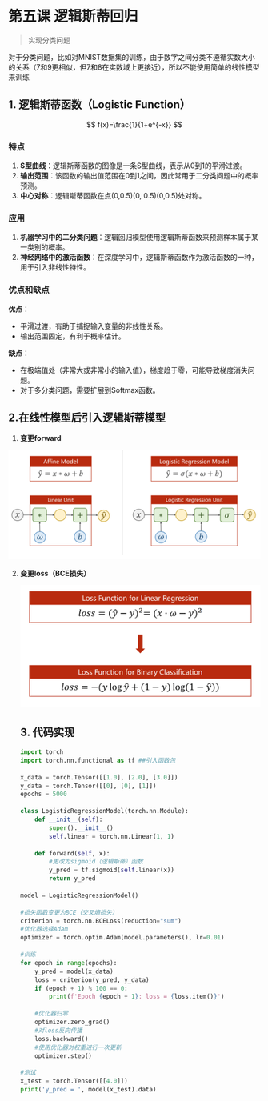 # 第五课 逻辑斯蒂回归

> 实现分类问题

对于分类问题，比如对MNIST数据集的训练，由于数字之间分类不遵循实数大小的关系（7和9更相似，但7和8在实数域上更接近），所以不能使用简单的线性模型来训练

## 1. 逻辑斯蒂函数（Logistic Function）

$$
f(x)=\frac{1}{1+e^{-x}}
$$



### 特点

1. **S型曲线**：逻辑斯蒂函数的图像是一条S型曲线，表示从0到1的平滑过渡。
2. **输出范围**：该函数的输出值范围在0到1之间，因此常用于二分类问题中的概率预测。
3. **中心对称**：逻辑斯蒂函数在点(0,0.5)(0, 0.5)(0,0.5)处对称。

### 应用

1. **机器学习中的二分类问题**：逻辑回归模型使用逻辑斯蒂函数来预测样本属于某一类别的概率。
2. **神经网络中的激活函数**：在深度学习中，逻辑斯蒂函数作为激活函数的一种，用于引入非线性特性。

### 优点和缺点

**优点**：

- 平滑过渡，有助于捕捉输入变量的非线性关系。
- 输出范围固定，有利于概率估计。

**缺点**：

- 在极端值处（非常大或非常小的输入值），梯度趋于零，可能导致梯度消失问题。
- 对于多分类问题，需要扩展到Softmax函数。

## 2.在线性模型后引入逻辑斯蒂模型

1. **变更forward**

![image-20240731211119756](https://raw.githubusercontent.com/2319157477/img_bed/main/img/image-20240731211119756.png)

2. **变更loss（BCE损失）**

   ![image-20240731212043841](https://raw.githubusercontent.com/2319157477/img_bed/main/img/image-20240731212043841.png)

   ## 3. 代码实现

   ~~~python
   import torch
   import torch.nn.functional as tf ##引入函数包
   
   x_data = torch.Tensor([[1.0], [2.0], [3.0]])
   y_data = torch.Tensor([[0], [0], [1]])
   epochs = 5000
   
   class LogisticRegressionModel(torch.nn.Module):
       def __init__(self):
           super().__init__()
           self.linear = torch.nn.Linear(1, 1)
   
       def forward(self, x):
           #更改为sigmoid（逻辑斯蒂）函数
           y_pred = tf.sigmoid(self.linear(x))
           return y_pred
       
   model = LogisticRegressionModel()
   
   #损失函数变更为BCE（交叉熵损失）
   criterion = torch.nn.BCELoss(reduction="sum")
   #优化器选择Adam
   optimizer = torch.optim.Adam(model.parameters(), lr=0.01)
   
   #训练
   for epoch in range(epochs):
       y_pred = model(x_data)
       loss = criterion(y_pred, y_data)
       if (epoch + 1) % 100 == 0:
           print(f'Epoch {epoch + 1}: loss = {loss.item()}')
   
       #优化器归零
       optimizer.zero_grad()
       #对loss反向传播
       loss.backward()
       #使用优化器对权重进行一次更新
       optimizer.step()
   
   #测试
   x_test = torch.Tensor([[4.0]])
   print('y_pred = ', model(x_test).data)
   ~~~

   